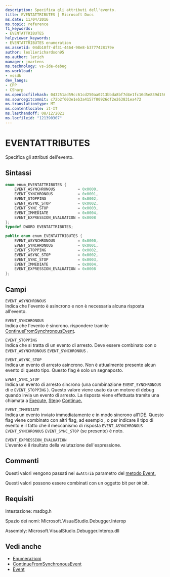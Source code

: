 ```yaml
---
description: Specifica gli attributi dell'evento.
title: EVENTATTRIBUTES | Microsoft Docs
ms.date: 11/04/2016
ms.topic: reference
f1_keywords:
- EVENTATTRIBUTES
helpviewer_keywords:
- EVENTATTRIBUTES enumeration
ms.assetid: 04db10f7-df31-4464-98e8-b3777428179e
author: leslierichardson95
ms.author: lerich
manager: jmartens
ms.technology: vs-ide-debug
ms.workload:
- vssdk
dev_langs:
- CPP
- CSharp
ms.openlocfilehash: 043251ad59cc61cd250aa0213bbda8bf7d4e1fc16d5e839d15698ff6911c5ba2
ms.sourcegitcommit: c72b2f603e1eb3a4157f00926df2e263831ea472
ms.translationtype: MT
ms.contentlocale: it-IT
ms.lasthandoff: 08/12/2021
ms.locfileid: "121390307"
---
```

# <a name="eventattributes"></a>EVENTATTRIBUTES
Specifica gli attributi dell'evento.

## <a name="syntax"></a>Sintassi

```cpp
enum enum_EVENTATTRIBUTES {
    EVENT_ASYNCHRONOUS          = 0x0000,
    EVENT_SYNCHRONOUS           = 0x0001,
    EVENT_STOPPING              = 0x0002,
    EVENT_ASYNC_STOP            = 0x0002,
    EVENT_SYNC_STOP             = 0x0003,
    EVENT_IMMEDIATE             = 0x0004,
    EVENT_EXPRESSION_EVALUATION = 0x0008
};
typedef DWORD EVENTATTRIBUTES;
```

```csharp
public enum enum_EVENTATTRIBUTES {
    EVENT_ASYNCHRONOUS          = 0x0000,
    EVENT_SYNCHRONOUS           = 0x0001,
    EVENT_STOPPING              = 0x0002,
    EVENT_ASYNC_STOP            = 0x0002,
    EVENT_SYNC_STOP             = 0x0003,
    EVENT_IMMEDIATE             = 0x0004,
    EVENT_EXPRESSION_EVALUATION = 0x0008
};
```

## <a name="fields"></a>Campi
`EVENT_ASYNCHRONOUS`\
Indica che l'evento è asincrono e non è necessaria alcuna risposta all'evento.

`EVENT_SYNCHRONOUS`\
Indica che l'evento è sincrono. rispondere tramite [ContinueFromSynchronousEvent](../../../extensibility/debugger/reference/idebugengine2-continuefromsynchronousevent.md).

`EVENT_STOPPING`\
Indica che si tratta di un evento di arresto. Deve essere combinato con o `EVENT_ASYNCHRONOUS` `EVENT_SYNCHRONOUS` .

`EVENT_ASYNC_STOP`\
Indica un evento di arresto asincrono. Non è attualmente presente alcun evento di questo tipo. Questo flag è solo un segnaposto.

`EVENT_SYNC_STOP`\
Indica un evento di arresto sincrono (una combinazione `EVENT_SYNCHRONOUS` di e `EVENT_STOPPING` ). Questo valore viene usato da un motore di debug quando invia un evento di arresto. La risposta viene effettuata tramite una chiamata a [Execute,](../../../extensibility/debugger/reference/idebugprogram2-execute.md) [Step](../../../extensibility/debugger/reference/idebugprogram2-step.md)o [Continue.](../../../extensibility/debugger/reference/idebugprogram2-continue.md)

`EVENT_IMMEDIATE`\
Indica un evento inviato immediatamente e in modo sincrono all'IDE. Questo flag viene combinato con altri flag, ad esempio , o per indicare il tipo di evento e il fatto che il meccanismo di risposta `EVENT_ASYNCHRONOUS` `EVENT_SYNCHRONOUS` `EVENT_SYNC_STOP` (se presente) è noto.

`EVENT_EXPRESSION_EVALUATION`\
L'evento è il risultato della valutazione dell'espressione.

## <a name="remarks"></a>Commenti
Questi valori vengono passati nel `dwAttrib` parametro del [metodo Event.](../../../extensibility/debugger/reference/idebugeventcallback2-event.md)

Questi valori possono essere combinati con un oggetto bit per `OR` bit.

## <a name="requirements"></a>Requisiti
Intestazione: msdbg.h

Spazio dei nomi: Microsoft.VisualStudio.Debugger.Interop

Assembly: Microsoft.VisualStudio.Debugger.Interop.dll

## <a name="see-also"></a>Vedi anche
- [Enumerazioni](../../../extensibility/debugger/reference/enumerations-visual-studio-debugging.md)
- [ContinueFromSynchronousEvent](../../../extensibility/debugger/reference/idebugengine2-continuefromsynchronousevent.md)
- [Event](../../../extensibility/debugger/reference/idebugeventcallback2-event.md)
